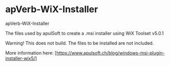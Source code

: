 # apVerb-WiX-Installer
apVerb-WiX-Installer

The files used by apulSoft to create a .msi installer using WiX Toolset v5.0.1

Warning! This does not build. The files to be installed are not included.

More information here: [https://www.apulsoft.ch/blog/windows-msi-plugin-installer-wix5/]
